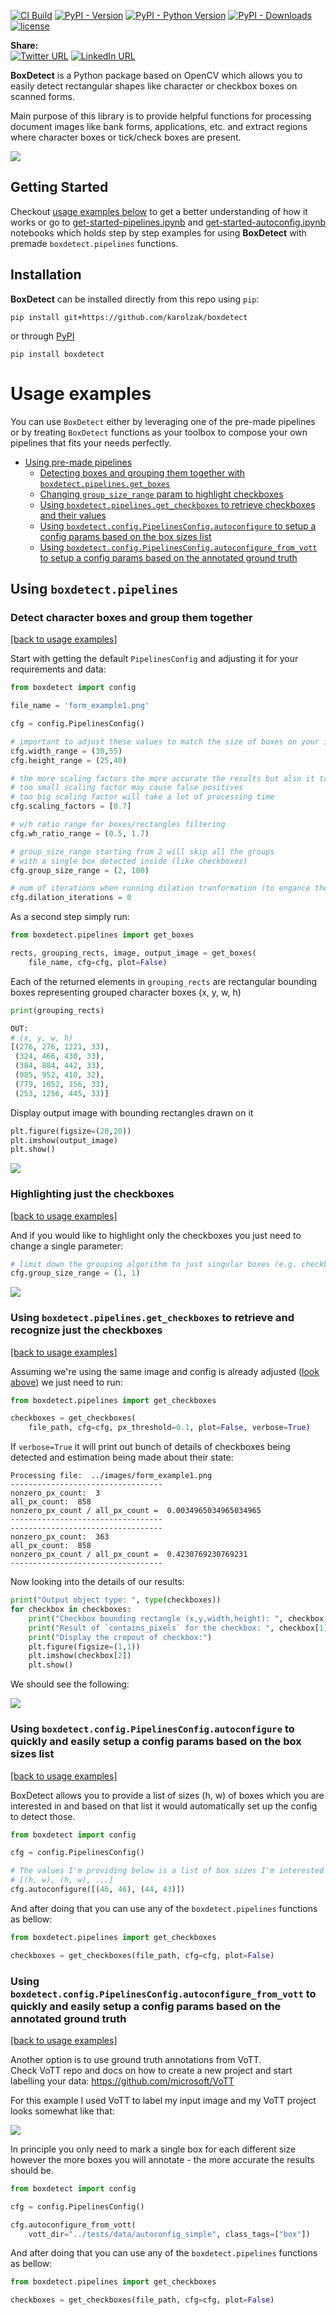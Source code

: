 [![CI Build](https://github.com/karolzak/boxdetect/workflows/CI%20Build/badge.svg)](https://github.com/karolzak/boxdetect/actions?query=workflow%3A%22CI+Build%22)
[![PyPI - Version](https://img.shields.io/pypi/v/boxdetect.svg "PyPI version")](https://pypi.org/project/boxdetect/) 
[![PyPI - Python Version](https://img.shields.io/pypi/pyversions/boxdetect)](https://pypi.org/project/boxdetect/)
[![PyPI - Downloads](https://img.shields.io/pypi/dm/boxdetect)](https://pypi.org/project/boxdetect/)
[![license](https://img.shields.io/github/license/mashape/apistatus.svg?maxAge=2592000)](https://github.com/karolzak/boxdetect/blob/master/LICENSE)

**Share:**  
[![Twitter URL](https://img.shields.io/twitter/url?url=https%3A%2F%2Fgithub.com%2karolzak%2Fboxdetect)](http://twitter.com/share?text=Check%20out%20BoxDetect%20Python%20package%20which%20helps%20you%20extract%20rectangular%20boxes%20from%20images&url=https://github.com/karolzak/boxdetect/&hashtags=python,computervision,boxesdetection,shapesdetection,opencv)
[![LinkedIn URL](images/linkedin_share4.png)](http://www.linkedin.com/shareArticle?mini=true&url=https://github.com/karolzak/boxdetect&title=Boxdetect%20python%20package)


**BoxDetect** is a Python package based on OpenCV which allows you to easily detect rectangular shapes like character or checkbox boxes on scanned forms.

Main purpose of this library is to provide helpful functions for processing document images like bank forms, applications, etc. and extract regions where character boxes or tick/check boxes are present.

![](https://raw.githubusercontent.com/karolzak/boxdetect/master/images/example1.png)


## Getting Started

Checkout [usage examples below](#Usage-examples) to get a better understanding of how it works or go to [get-started-pipelines.ipynb](https://github.com/karolzak/boxdetect/blob/master/notebooks/get-started-pipelines.ipynb) and [get-started-autoconfig.ipynb](https://github.com/karolzak/boxdetect/blob/master/notebooks/get-started-autoconfig.ipynb) notebooks which holds step by step examples for using **BoxDetect** with premade `boxdetect.pipelines` functions.

## Installation

**BoxDetect** can be installed directly from this repo using `pip`:

```
pip install git+https://github.com/karolzak/boxdetect
```

or through [PyPI](https://pypi.org/project/boxdetect/)

```
pip install boxdetect
```

# Usage examples

You can use `BoxDetect` either by leveraging one of the pre-made pipelines or by treating `BoxDetect` functions as your toolbox to compose your own pipelines that fits your needs perfectly.

- [Using pre-made pipelines](#using-boxdetectpipelines)  
    - [Detecting boxes and grouping them together with `boxdetect.pipelines.get_boxes`](#Detect-character-boxes-and-group-them-together)  
    - [Changing `group_size_range` param to highlight checkboxes](#highlighting-just-the-checkboxes)  
    - [Using `boxdetect.pipelines.get_checkboxes` to retrieve checkboxes and their values](#using-boxdetectpipelinesget_checkboxes-to-retrieve-and-recognize-just-the-checkboxes)  
    - [Using `boxdetect.config.PipelinesConfig.autoconfigure` to setup a config params based on the box sizes list](#using-boxdetectconfigpipelinesconfigautoconfigure-to-quickly-and-easily-setup-a-config-params-based-on-the-box-sizes-list)  
    - [Using `boxdetect.config.PipelinesConfig.autoconfigure_from_vott` to setup a config params based on the annotated ground truth](#using-boxdetectconfigpipelinesconfigautoconfigure_from_vott-to-quickly-and-easily-setup-a-config-params-based-on-the-annotated-ground-truth)  


## Using `boxdetect.pipelines`

### Detect character boxes and group them together
[[back to usage examples]](#usage-examples)

Start with getting the default `PipelinesConfig` and adjusting it for your requirements and data:
```python
from boxdetect import config

file_name = 'form_example1.png'

cfg = config.PipelinesConfig()

# important to adjust these values to match the size of boxes on your image
cfg.width_range = (30,55)
cfg.height_range = (25,40)

# the more scaling factors the more accurate the results but also it takes more time to processing
# too small scaling factor may cause false positives
# too big scaling factor will take a lot of processing time
cfg.scaling_factors = [0.7]

# w/h ratio range for boxes/rectangles filtering
cfg.wh_ratio_range = (0.5, 1.7)

# group_size_range starting from 2 will skip all the groups
# with a single box detected inside (like checkboxes)
cfg.group_size_range = (2, 100)

# num of iterations when running dilation tranformation (to engance the image)
cfg.dilation_iterations = 0
```

As a second step simply run:
```python
from boxdetect.pipelines import get_boxes

rects, grouping_rects, image, output_image = get_boxes(
    file_name, cfg=cfg, plot=False)
```

Each of the returned elements in `grouping_rects` are rectangular bounding boxes representing grouped character boxes (x, y, w, h)
```python
print(grouping_rects)

OUT:
# (x, y, w, h)
[(276, 276, 1221, 33),
 (324, 466, 430, 33),
 (384, 884, 442, 33),
 (985, 952, 410, 32),
 (779, 1052, 156, 33),
 (253, 1256, 445, 33)]
```

Display output image with bounding rectangles drawn on it
```python
plt.figure(figsize=(20,20))
plt.imshow(output_image)
plt.show()
```

![](https://raw.githubusercontent.com/karolzak/boxdetect/master/images/example1.png)

### Highlighting just the checkboxes
[[back to usage examples]](#usage-examples)

And if you would like to highlight only the checkboxes you just need to change a single parameter:
```python
# limit down the grouping algorithm to just singular boxes (e.g. checkboxes)
cfg.group_size_range = (1, 1)
```

![](https://raw.githubusercontent.com/karolzak/boxdetect/master/images/checkbox-example.jpg)

### Using `boxdetect.pipelines.get_checkboxes` to retrieve and recognize just the checkboxes
[[back to usage examples]](#usage-examples)

Assuming we're using the same image and config is already adjusted ([look above](#Detect-character-boxes-and-group-them-together)) we just need to run:

```python
from boxdetect.pipelines import get_checkboxes

checkboxes = get_checkboxes(
    file_path, cfg=cfg, px_threshold=0.1, plot=False, verbose=True)
```
If `verbose=True` it will print out bunch of details of checkboxes being detected and estimation being made about their state:
```
Processing file:  ../images/form_example1.png
----------------------------------
nonzero_px_count:  3
all_px_count:  858
nonzero_px_count / all_px_count =  0.0034965034965034965
----------------------------------
----------------------------------
nonzero_px_count:  363
all_px_count:  858
nonzero_px_count / all_px_count =  0.4230769230769231
----------------------------------
```

Now looking into the details of our results:
```python
print("Output object type: ", type(checkboxes))
for checkbox in checkboxes:
    print("Checkbox bounding rectangle (x,y,width,height): ", checkbox[0])
    print("Result of `contains_pixels` for the checkbox: ", checkbox[1])
    print("Display the cropout of checkbox:")
    plt.figure(figsize=(1,1))
    plt.imshow(checkbox[2])
    plt.show()
```
We should see the following:

![](https://raw.githubusercontent.com/karolzak/boxdetect/master/images/checkboxes-details.jpg)


### Using `boxdetect.config.PipelinesConfig.autoconfigure` to quickly and easily setup a config params based on the box sizes list
[[back to usage examples]](#usage-examples)

BoxDetect allows you to provide a list of sizes (h, w) of boxes which you are interested in and based on that list it would automatically set up the config to detect those.

```python
from boxdetect import config

cfg = config.PipelinesConfig()

# The values I'm providing below is a list of box sizes I'm interested in and want to focus on
# [(h, w), (h, w), ...]
cfg.autoconfigure([(46, 46), (44, 43)])
```

And after doing that you can use any of the `boxdetect.pipelines` functions as bellow:

```python
from boxdetect.pipelines import get_checkboxes

checkboxes = get_checkboxes(file_path, cfg=cfg, plot=False)
```

### Using `boxdetect.config.PipelinesConfig.autoconfigure_from_vott` to quickly and easily setup a config params based on the annotated ground truth
[[back to usage examples]](#usage-examples)

Another option is to use ground truth annotations from VoTT.  
Check VoTT repo and docs on how to create a new project and start labelling your data: https://github.com/microsoft/VoTT

For this example I used VoTT to label my input image and my VoTT project looks somewhat like that:

![](https://raw.githubusercontent.com/karolzak/boxdetect/master/images/vott1.JPG)

In principle you only need to mark a single box for each different size however the more boxes you will annotate - the more accurate the results should be.

```python
from boxdetect import config

cfg = config.PipelinesConfig()

cfg.autoconfigure_from_vott(
    vott_dir="../tests/data/autoconfig_simple", class_tags=["box"])
```

And after doing that you can use any of the `boxdetect.pipelines` functions as bellow:

```python
from boxdetect.pipelines import get_checkboxes

checkboxes = get_checkboxes(file_path, cfg=cfg, plot=False)
```
